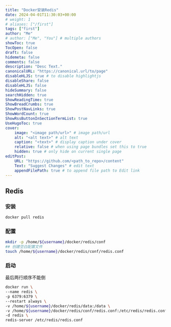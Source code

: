 ```yaml
---
title: "Docker安装Redis"
date: 2024-04-01T11:30:03+00:00
# weight: 1
# aliases: ["/first"]
tags: ["first"]
author: "Me"
# author: ["Me", "You"] # multiple authors
showToc: true
TocOpen: false
draft: false
hidemeta: false
comments: false
description: "Desc Text."
canonicalURL: "https://canonical.url/to/page"
disableHLJS: true # to disable highlightjs
disableShare: false
disableHLJS: false
hideSummary: false
searchHidden: true
ShowReadingTime: true
ShowBreadCrumbs: true
ShowPostNavLinks: true
ShowWordCount: true
ShowRssButtonInSectionTermList: true
UseHugoToc: true
cover:
    image: "<image path/url>" # image path/url
    alt: "<alt text>" # alt text
    caption: "<text>" # display caption under cover
    relative: false # when using page bundles set this to true
    hidden: true # only hide on current single page
editPost:
    URL: "https://github.com/<path_to_repo>/content"
    Text: "Suggest Changes" # edit text
    appendFilePath: true # to append file path to Edit link
---
```


## Redis

### 安装

```sh
docker pull redis
```

### 配置

```sh
mkdir -p /home/${username}/docker/redis/conf
## 创建空白配置文件
touch /home/${username}/docker/redis/conf/redis.conf
```

### 启动

最后两行顺序不能倒

```sh
docker run \
--name redis \
-p 6379:6379 \
--restart always \
-v /home/${username}/docker/redis/data:/data \
-v /home/${username}/docker/redis/conf/redis.conf:/etc/redis/redis.conf \
-d redis \
redis-server /etc/redis/redis.conf
```

